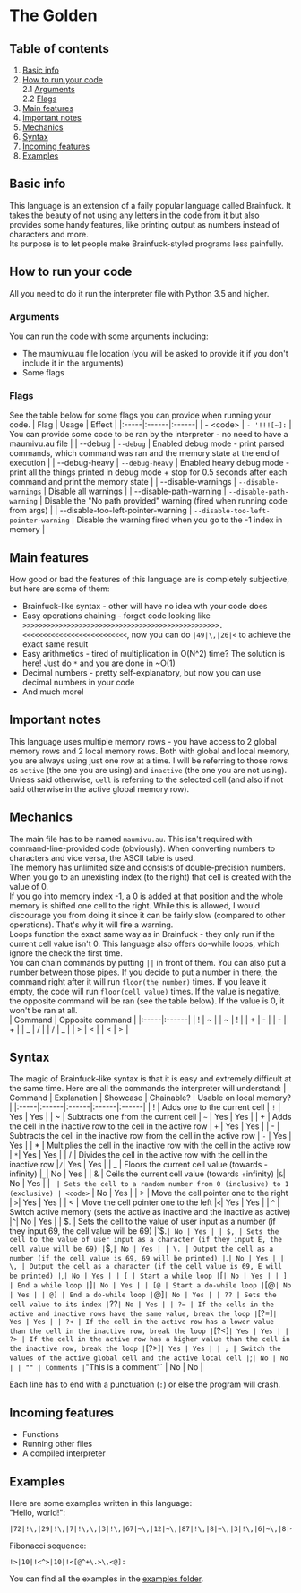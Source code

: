 # The Golden

## Table of contents

1. [Basic info](#basic-info)
2. [How to run your code](#run-code)<br>
   2.1 [Arguments](#run-code-args)<br>
   2.2 [Flags](#run-code-flags)
3. [Main features](#main-features)
4. [Important notes](#important-notes)
5. [Mechanics](#mechanics)
6. [Syntax](#syntax)
7. [Incoming features](#incoming-features)
8. [Examples](#examples)

## Basic info <a name="basic-info"></a>

This language is an extension of a faily popular language called Brainfuck. It takes the beauty of not using any letters in the code from it but also provides some handy features, like printing output as numbers instead of characters and more.
<br>Its purpose is to let people make Brainfuck-styled programs less painfully.

## How to run your code <a name="run-code"></a>

All you need to do it run the interpreter file with Python 3.5 and higher.

### Arguments <a name="run-code-args"></a>

You can run the code with some arguments including:

-   The maumivu.au file location (you will be asked to provide it if you don't include it in the arguments)
-   Some flags

### Flags <a name="run-code-flags"></a>

See the table below for some flags you can provide when running your code.
| Flag | Usage | Effect |
|:-----|:------|:------|
| - \<code\> | `- '!!![~]:` | You can provide some code to be ran by the interpreter - no need to have a maumivu.au file |
| --debug | `--debug` | Enabled debug mode - print parsed commands, which command was ran and the memory state at the end of execution |
| --debug-heavy | `--debug-heavy` | Enabled heavy debug mode - print all the things printed in debug mode + stop for 0.5 seconds after each command and print the memory state |
| --disable-warnings | `--disable-warnings` | Disable all warnings |
| --disable-path-warning | `--disable-path-warning` | Disable the "No path provided" warning (fired when running code from args) |
| --disable-too-left-pointer-warning | `--disable-too-left-pointer-warning` | Disable the warning fired when you go to the -1 index in memory |

## Main features <a name="main-features"></a>

How good or bad the features of this language are is completely subjective, but here are some of them:

-   Brainfuck-like syntax - other will have no idea wth your code does
-   Easy operations chaining - forget code looking like `>>>>>>>>>>>>>>>>>>>>>>>>>>>>>>>>>>>>>>>>>>>>>>>>>.<<<<<<<<<<<<<<<<<<<<<<<<<<`, now you can do `|49|\,|26|<` to achieve the exact same result
-   Easy arithmetics - tired of multiplication in O(N^2) time? The solution is here! Just do `*` and you are done in ~O(1)
-   Decimal numbers - pretty self-explanatory, but now you can use decimal numbers in your code
-   And much more!

## Important notes <a name="important-notes"></a>

This language uses multiple memory rows - you have access to 2 global memory rows and 2 local memory rows. Both with global and local memory, you are always using just one row at a time. I will be referring to those rows as `active` (the one you are using) and `inactive` (the one you are not using).<br>
Unless said otherwise, `cell` is referring to the selected cell (and also if not said otherwise in the active global memory row).<br>

## Mechanics <a name="mechanics"></a>

The main file has to be named `maumivu.au`. This isn't required with command-line-provided code (obviously).
When converting numbers to characters and vice versa, the ASCII table is used.<br>
The memory has unlimited size and consists of double-precision numbers. When you go to an unexisting index (to the right) that cell is created with the value of 0.<br>
If you go into memory index -1, a 0 is added at that position and the whole memory is shifted one cell to the right. While this is allowed, I would discourage you from doing it since it can be fairly slow (compared to other operations). That's why it will fire a warning.<br>
Loops function the exact same way as in Brainfuck - they only run if the current cell value isn't 0. This language also offers do-while loops, which ignore the check the first time.<br>
You can chain commands by putting `||` in front of them. You can also put a number between those pipes. If you decide to put a number in there, the command right after it will run `floor(the number)` times. If you leave it empty, the code will run `floor(cell value)` times. If the value is negative, the opposite command will be ran (see the table below). If the value is 0, it won't be ran at all.<br>
| Command | Opposite command |
|:-----|:------|
| ! | ~ |
| ~ | ! |
| + | - |
| - | + |
| _ | / |
| / | _ |
| > | < |
| < | > |

## Syntax <a name="syntax"></a>

The magic of Brainfuck-like syntax is that it is easy and extremely difficult at the same time. Here are all the commands the interpreter will understand:
| Command | Explanation | Showcase | Chainable? | Usable on local memory? |
|:-----|:------|:------|:------|:------|
| ! | Adds one to the current cell | `!` | Yes | Yes |
| ~ | Subtracts one from the current cell | `~` | Yes | Yes |
| + | Adds the cell in the inactive row to the cell in the active row | `+` | Yes | Yes |
| - | Subtracts the cell in the inactive row from the cell in the active row | `-` | Yes | Yes |
| * | Multiplies the cell in the inactive row with the cell in the active row | `*`| Yes | Yes |
| / | Divides the cell in the active row with the cell in the inactive row |`/`| Yes | Yes |
| _ | Floors the current cell value (towards -infinity) |`_`| No | Yes |
| & | Ceils the current cell value (towards +infinity) |`&`| No | Yes |
| ` | Sets the cell to a random number from 0 (inclusive) to 1 (exclusive) | <code>`</code> | No | Yes |
| > | Move the cell pointer one to the right | `>`| Yes | Yes |
| < | Move the cell pointer one to the left |`<`| Yes | Yes |
| ^ | Switch active memory (sets the active as inactive and the inactive as active) |`^`| No | Yes |
| $. | Sets the cell to the value of user input as a number (if they input 69, the cell value will be 69) |`$.` | No | Yes |
| $, | Sets the cell to the value of user input as a character (if they input E, the cell value will be 69) | `$,`| No | Yes |
| \. | Output the cell as a number (if the cell value is 69, 69 will be printed) |`\.`| No | Yes |
| \, | Output the cell as a character (if the cell value is 69, E will be printed) |`\,`| No | Yes |
| [ | Start a while loop |`[` | No | Yes |
| ] | End a while loop | `]` | No | Yes |
| [@ | Start a do-while loop | `[@` | No | Yes |
| @] | End a do-while loop | `@]` | No | Yes |
| ?? | Sets the cell value to its index | `??` | No | Yes |
| ?= | If the cells in the active and inactive rows have the same value, break the loop | `[?=]` | Yes | Yes |
| ?< | If the cell in the active row has a lower value than the cell in the inactive row, break the loop | `[?<]` | Yes | Yes |
| ?> | If the cell in the active row has a higher value than the cell in the inactive row, break the loop | `[?>]` | Yes | Yes |
| ; | Switch the values of the active global cell and the active local cell | `;` | No | No |
| "" | Comments | `"This is a comment"` | No | No |

Each line has to end with a punctuation (`:`) or else the program will crash.

## Incoming features <a name="incoming-features"></a>

-   Functions
-   Running other files
-   A compiled interpreter

## Examples <a name="examples"></a>

Here are some examples written in this language:<br>
"Hello, world!":

```
|72|!\,|29|!\,|7|!\,\,|3|!\,|67|~\,|12|~\,|87|!\,|8|~\,|3|!\,|6|~\,|8|~\,|67|~\,:
```

Fibonacci sequence:

```
!>|10|!<^>|10|!<[@^+\.>\,<@]:
```

You can find all the examples in the [examples folder](https://github.com/Pandicon/The-Golden/tree/main/examples).
